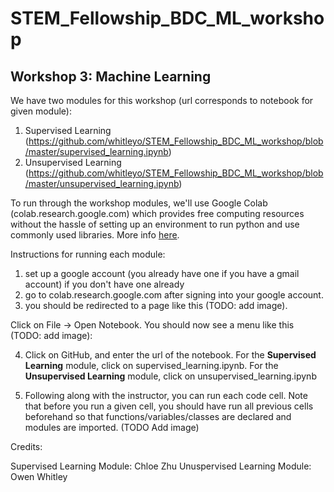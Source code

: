 # STEM_Fellowship_BDC_ML_workshop
## Workshop 3: Machine Learning

We have two modules for this workshop (url corresponds to notebook for given module):

1) Supervised Learning (https://github.com/whitleyo/STEM_Fellowship_BDC_ML_workshop/blob/master/supervised_learning.ipynb)
2) Unsupervised Learning (https://github.com/whitleyo/STEM_Fellowship_BDC_ML_workshop/blob/master/unsupervised_learning.ipynb)

To run through the workshop modules, we'll use Google Colab (colab.research.google.com) which provides free computing resources without the hassle of setting up an environment to run python and use commonly used libraries. More info [here](https://research.google.com/colaboratory/faq.html).

Instructions for running each module:
1) set up a google account (you already have one if you have a gmail account) if you don't have one already
2) go to colab.research.google.com after signing into your google account.
3) you should be redirected to a page like this (TODO: add image).

  Click on File -> Open Notebook. You should now see a menu like this (TODO: add image):
 
4) Click on GitHub, and enter the url of the notebook. For the __Supervised Learning__ module, click on supervised_learning.ipynb. For the __Unsupervised Learning__ module, click on unsupervised_learning.ipynb

5) Following along with the instructor, you can run each code cell. Note that before you run a given cell, you should have run all previous cells beforehand so that functions/variables/classes are declared and modules are imported. (TODO Add image)



Credits:

Supervised Learning Module: Chloe Zhu
Unuspervised Learning Module: Owen Whitley


